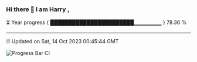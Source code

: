 ### Hi there 👋 I am Harry , 

⏳ Year progress { ███████████████████████▁▁▁▁▁▁▁ } 78.36 %

---

⏰ Updated on Sat, 14 Oct 2023 00:45:44 GMT

![Progress Bar CI](https://github.com/duykhang68/duykhang68/workflows/Progress%20Bar%20CI/badge.svg)
